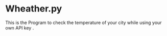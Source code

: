# Wheather.py
This is the Program to check the temperature of your city while using your own API key . 
